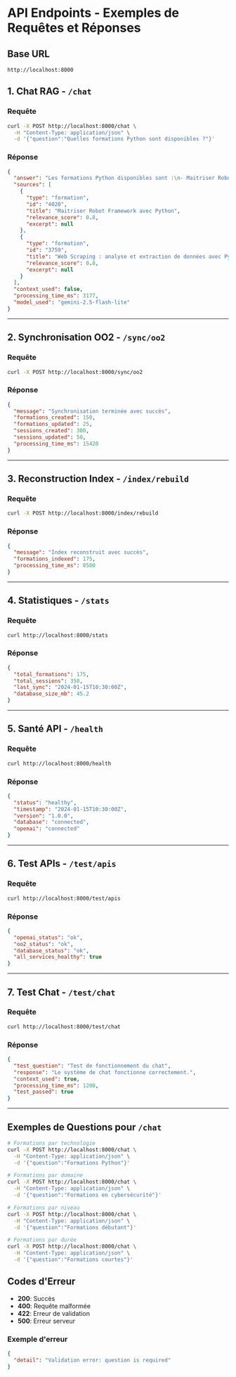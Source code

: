 # API Endpoints - Exemples de Requêtes et Réponses

## Base URL
```
http://localhost:8000
```

## 1. Chat RAG - `/chat`

### Requête
```bash
curl -X POST http://localhost:8000/chat \
  -H "Content-Type: application/json" \
  -d '{"question":"Quelles formations Python sont disponibles ?"}'
```

### Réponse
```json
{
  "answer": "Les formations Python disponibles sont :\n- Maitriser Robot Framework avec Python\n- Web Scraping : analyse et extraction de données avec Python\n- Apprendre à programmer avec le langage Python",
  "sources": [
    {
      "type": "formation",
      "id": "4020",
      "title": "Maitriser Robot Framework avec Python",
      "relevance_score": 0.8,
      "excerpt": null
    },
    {
      "type": "formation",
      "id": "3759",
      "title": "Web Scraping : analyse et extraction de données avec Python",
      "relevance_score": 0.8,
      "excerpt": null
    }
  ],
  "context_used": false,
  "processing_time_ms": 3177,
  "model_used": "gemini-2.5-flash-lite"
}
```

---

## 2. Synchronisation OO2 - `/sync/oo2`

### Requête
```bash
curl -X POST http://localhost:8000/sync/oo2
```

### Réponse
```json
{
  "message": "Synchronisation terminée avec succès",
  "formations_created": 150,
  "formations_updated": 25,
  "sessions_created": 300,
  "sessions_updated": 50,
  "processing_time_ms": 15420
}
```

---

## 3. Reconstruction Index - `/index/rebuild`

### Requête
```bash
curl -X POST http://localhost:8000/index/rebuild
```

### Réponse
```json
{
  "message": "Index reconstruit avec succès",
  "formations_indexed": 175,
  "processing_time_ms": 8500
}
```

---

## 4. Statistiques - `/stats`

### Requête
```bash
curl http://localhost:8000/stats
```

### Réponse
```json
{
  "total_formations": 175,
  "total_sessions": 350,
  "last_sync": "2024-01-15T10:30:00Z",
  "database_size_mb": 45.2
}
```

---

## 5. Santé API - `/health`

### Requête
```bash
curl http://localhost:8000/health
```

### Réponse
```json
{
  "status": "healthy",
  "timestamp": "2024-01-15T10:30:00Z",
  "version": "1.0.0",
  "database": "connected",
  "openai": "connected"
}
```

---

## 6. Test APIs - `/test/apis`

### Requête
```bash
curl http://localhost:8000/test/apis
```

### Réponse
```json
{
  "openai_status": "ok",
  "oo2_status": "ok",
  "database_status": "ok",
  "all_services_healthy": true
}
```

---

## 7. Test Chat - `/test/chat`

### Requête
```bash
curl http://localhost:8000/test/chat
```

### Réponse
```json
{
  "test_question": "Test de fonctionnement du chat",
  "response": "Le système de chat fonctionne correctement.",
  "context_used": true,
  "processing_time_ms": 1200,
  "test_passed": true
}
```

---

## Exemples de Questions pour `/chat`

```bash
# Formations par technologie
curl -X POST http://localhost:8000/chat \
  -H "Content-Type: application/json" \
  -d '{"question":"Formations Python"}'

# Formations par domaine
curl -X POST http://localhost:8000/chat \
  -H "Content-Type: application/json" \
  -d '{"question":"Formations en cybersécurité"}'

# Formations par niveau
curl -X POST http://localhost:8000/chat \
  -H "Content-Type: application/json" \
  -d '{"question":"Formations débutant"}'

# Formations par durée
curl -X POST http://localhost:8000/chat \
  -H "Content-Type: application/json" \
  -d '{"question":"Formations courtes"}'
```

## Codes d'Erreur

- **200**: Succès
- **400**: Requête malformée
- **422**: Erreur de validation
- **500**: Erreur serveur

### Exemple d'erreur
```json
{
  "detail": "Validation error: question is required"
}
```
